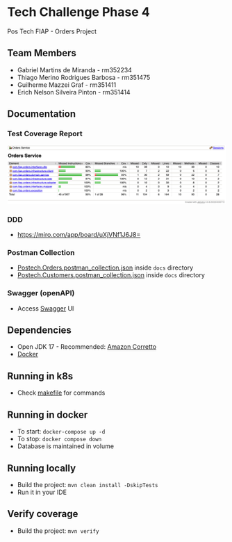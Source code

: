 # Tech Challenge Phase 4

Pos Tech FIAP - Orders Project

## Team Members

- Gabriel Martins de Miranda - rm352234
- Thiago Merino Rodrigues Barbosa - rm351475
- Guilherme Mazzei Graf - rm351411
- Erich Nelson Silveira Pinton - rm351414

## Documentation

### Test Coverage Report

![image](./docs/testReport.png)


### DDD

- https://miro.com/app/board/uXjVNf1J6J8=

### Postman Collection

- [Postech.Orders.postman_collection.json](docs/PosTech.Orders.postman_collection.json) inside `docs` directory
- [Postech.Customers.postman_collection.json](docs/PosTech.Customers.postman_collection.json) inside `docs` directory

### Swagger (openAPI)

- Access [Swagger](http://localhost:8080/swagger-ui/index.html) UI

## Dependencies

- Open JDK 17 -
  Recommended: [Amazon Corretto](https://docs.aws.amazon.com/corretto/latest/corretto-17-ug/downloads-list.html)
- [Docker](https://docs.docker.com/get-docker/)

## Running in k8s

- Check [makefile](./makefile) for commands

## Running in docker

- To start: `docker-compose up -d`
- To stop: `docker compose down`
- Database is maintained in volume

## Running locally

- Build the project: `mvn clean install -DskipTests`
- Run it in your IDE

## Verify coverage

- Build the project: `mvn verify`
